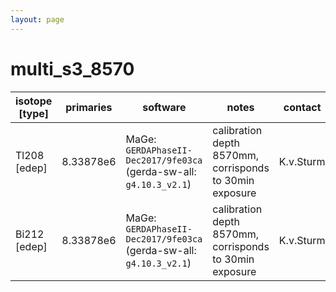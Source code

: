```yaml
---
layout: page
---
```


# multi_s3_8570

| isotope [type] | primaries | software | notes | contact |
| -- | -- | -- | -- | -- |
| Tl208 [edep] | 8.33878e6 | MaGe: `GERDAPhaseII-Dec2017/9fe03ca` (gerda-sw-all: `g4.10.3_v2.1`) | calibration depth 8570mm, corrisponds to 30min exposure | K.v.Sturm |
| Bi212 [edep] | 8.33878e6 | MaGe: `GERDAPhaseII-Dec2017/9fe03ca` (gerda-sw-all: `g4.10.3_v2.1`) | calibration depth 8570mm, corrisponds to 30min exposure | K.v.Sturm |
